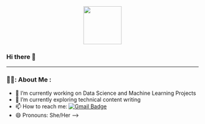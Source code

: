 <div id="header" align="center">
  <img src="https://media.giphy.com/media/M9gbBd9nbDrOTu1Mqx/giphy.gif" width="100"/>
</div>

<img src="https://komarev.com/ghpvc/?username=https://github.com/Nazzoe/Nazzoe&style=flat-square&color=blue" alt=""/>

### Hi there 👋
---
### 👩‍💻: About Me :

- 🔭 I’m currently working on Data Science and Machine Learning Projects
- 🌱 I’m currently exploring technical content writing
- 📫 How to reach me: [![Gmail Badge](https://img.shields.io/badge/Gmail-D14836?style=for-the-badge&logo=gmail&logoColor=white)](mailto:https://mail.google.com/nazycole@gmail.com)
- 😄 Pronouns: She/Her
-->
